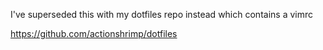 I've superseded this with my dotfiles repo instead which contains a vimrc

https://github.com/actionshrimp/dotfiles

